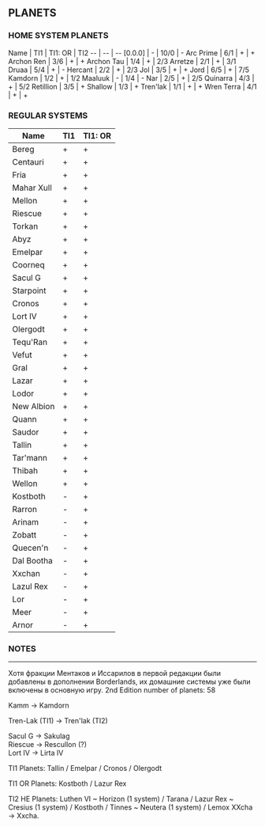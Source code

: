 ## PLANETS

### HOME SYSTEM PLANETS

Name | TI1 | TI1: OR | TI2
-- | -- | --
[0.0.0] | - | 10/0 | -
Arc Prime | 6/1 | + | +
Archon Ren | 3/6 | + | +
Archon Tau | 1/4 | + | 2/3
Arretze | 2/1 | + | 3/1
Druaa | 5/4 | + | -
Hercant | 2/2 | + | 2/3
Jol | 3/5 | + | +
Jord | 6/5 | + | 7/5
Kamdorn | 1/2 | + | 1/2
Maaluuk | - | 1/4 | -
Nar | 2/5 | + | 2/5
Quinarra | 4/3 | + | 5/2
Retillion | 3/5 | +
Shallow | 1/3 | +
Tren'lak | 1/1 | + | +
Wren Terra | 4/1 | + | +

### REGULAR SYSTEMS

Name | TI1 | TI1: OR
-- | -- | --
Bereg | + | +
Centauri | + | +
Fria | + | +
Mahar Xull | + | +
Mellon | + | +
Riescue | + | +
Torkan | + | +
Abyz | + | +
Emelpar | + | +
Coorneq | + | +
Sacul G | + | +
Starpoint | + | +
Cronos | + | +
Lort IV | + | +
Olergodt | + | +
Tequ'Ran | + | +
Vefut | + | +
Gral | + | +
Lazar | + | +
Lodor | + | +
New Albion | + | +
Quann | + | +
Saudor | + | +
Tallin | + | +
Tar'mann | + | +
Thibah | + | +
Wellon | + | +
Kostboth | - | +
Rarron | - | +
Arinam | - | +
Zobatt | - | +
Quecen'n | - | +
Dal Bootha | - | +
Xxchan | - | +
Lazul Rex | - | +
Lor | - | +
Meer | - | +
Arnor | - | +


### NOTES
---

Хотя фракции Ментаков и Иссарилов в первой редакции были добавлены в дополнении Borderlands, их домашние системы уже были включены в основную игру.
2nd Edition number of planets: 58

Kamm -> Kamdorn

Tren-Lak (TI1) -> Tren'lak (TI2)

Sacul G -> Sakulag  
Riescue -> Rescullon (?)  
Lort IV -> Lirta IV

TI1 Planets: Tallin / Emelpar / Cronos / Olergodt

TI1 OR Planets: Kostboth / Lazur Rex 

TI2 HE Planets: Luthen VI ~ Horizon (1 system) / Tarana / Lazur Rex ~ Cresius (1 system) / Kostboth / Tinnes ~ Neutera (1 system) / Lemox
XXcha -> Xxcha.
